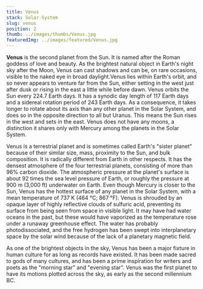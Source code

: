 ```yaml
---
title: Venus
stack: Solar-System
slug: venus
position: 2
thumb: ../images/thumbs/Venus.jpg
featuredImg: ../images/featured/Venus.jpg
---
```


**Venus** is the second planet from the Sun. It is named after the Roman goddess of love and beauty. As the brightest natural object in Earth's night sky after the Moon, Venus can cast shadows and can be, on rare occasions, visible to the naked eye in broad daylight.Venus lies within Earth's orbit, and so never appears to venture far from the Sun, either setting in the west just after dusk or rising in the east a little while before dawn. Venus orbits the Sun every 224.7 Earth days. It has a synodic day length of 117 Earth days and a sidereal rotation period of 243 Earth days. As a consequence, it takes longer to rotate about its axis than any other planet in the Solar System, and does so in the opposite direction to all but Uranus. This means the Sun rises in the west and sets in the east. Venus does not have any moons, a distinction it shares only with Mercury among the planets in the Solar System.

Venus is a terrestrial planet and is sometimes called Earth's "sister planet" because of their similar size, mass, proximity to the Sun, and bulk composition. It is radically different from Earth in other respects. It has the densest atmosphere of the four terrestrial planets, consisting of more than 96% carbon dioxide. The atmospheric pressure at the planet's surface is about 92 times the sea level pressure of Earth, or roughly the pressure at 900 m (3,000 ft) underwater on Earth. Even though Mercury is closer to the Sun, Venus has the hottest surface of any planet in the Solar System, with a mean temperature of 737 K (464 °C; 867 °F). Venus is shrouded by an opaque layer of highly reflective clouds of sulfuric acid, preventing its surface from being seen from space in visible light. It may have had water oceans in the past, but these would have vaporized as the temperature rose under a runaway greenhouse effect. The water has probably photodissociated, and the free hydrogen has been swept into interplanetary space by the solar wind because of the lack of a planetary magnetic field.

As one of the brightest objects in the sky, Venus has been a major fixture in human culture for as long as records have existed. It has been made sacred to gods of many cultures, and has been a prime inspiration for writers and poets as the "morning star" and "evening star". Venus was the first planet to have its motions plotted across the sky, as early as the second millennium BC.